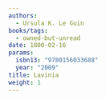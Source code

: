 ```yaml
---
authors:
  - Ursula K. Le Guin
books/tags:
  - owned-but-unread
date: 1800-02-16
params:
  isbn13: "9780156033688"
  year: "2009"
title: Lavinia
weight: 1
---
```


<!--more-->
